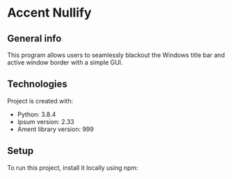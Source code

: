 # Accent Nullify

## General info
This program allows users to seamlessly blackout the Windows title bar and active window border with a simple GUI.
	
## Technologies
Project is created with:
* Python: 3.8.4
* Ipsum version: 2.33
* Ament library version: 999
	
## Setup
To run this project, install it locally using npm: